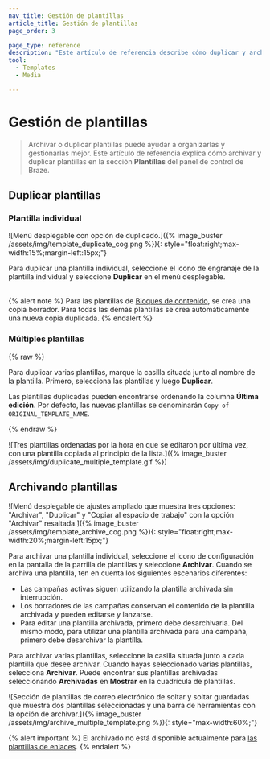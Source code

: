 ```yaml
---
nav_title: Gestión de plantillas
article_title: Gestión de plantillas
page_order: 3

page_type: reference
description: "Este artículo de referencia describe cómo duplicar y archivar plantillas en la sección Plantillas y medios del panel Braze."
tool:
  - Templates
  - Media

---
```


# Gestión de plantillas

> Archivar o duplicar plantillas puede ayudar a organizarlas y gestionarlas mejor. Este artículo de referencia explica cómo archivar y duplicar plantillas en la sección **Plantillas** del panel de control de Braze.

## Duplicar plantillas

### Plantilla individual

![Menú desplegable con opción de duplicado.]({% image_buster /assets/img/template_duplicate_cog.png %}){: style="float:right;max-width:15%;margin-left:15px;"}

Para duplicar una plantilla individual, seleccione el icono de engranaje <i class="fas fa-cog"></i> de la plantilla individual y seleccione **Duplicar** en el menú desplegable.
<br><br>

{% alert note %}
Para las plantillas de [Bloques de contenido]({{site.baseurl}}/user_guide/engagement_tools/templates_and_media/content_blocks/), se crea una copia borrador. Para todas las demás plantillas se crea automáticamente una nueva copia duplicada.
{% endalert %}

### Múltiples plantillas

{% raw %}

Para duplicar varias plantillas, marque la casilla situada junto al nombre de la plantilla. Primero, selecciona las plantillas y luego **Duplicar**.

Las plantillas duplicadas pueden encontrarse ordenando la columna **Última edición**. Por defecto, las nuevas plantillas se denominarán `Copy of ORIGINAL_TEMPLATE_NAME`.

{% endraw %}

![Tres plantillas ordenadas por la hora en que se editaron por última vez, con una plantilla copiada al principio de la lista.]({% image_buster /assets/img/duplicate_multiple_template.gif %})

## Archivando plantillas

![Menú desplegable de ajustes ampliado que muestra tres opciones: "Archivar", "Duplicar" y "Copiar al espacio de trabajo" con la opción "Archivar" resaltada.]({% image_buster /assets/img/template_archive_cog.png %}){: style="float:right;max-width:20%;margin-left:15px;"}

Para archivar una plantilla individual, seleccione el icono de configuración en la pantalla de la parrilla de plantillas y seleccione **Archivar**. Cuando se archiva una plantilla, ten en cuenta los siguientes escenarios diferentes:

- Las campañas activas siguen utilizando la plantilla archivada sin interrupción.
- Los borradores de las campañas conservan el contenido de la plantilla archivada y pueden editarse y lanzarse.
- Para editar una plantilla archivada, primero debe desarchivarla. Del mismo modo, para utilizar una plantilla archivada para una campaña, primero debe desarchivar la plantilla.

Para archivar varias plantillas, seleccione la casilla situada junto a cada plantilla que desee archivar. Cuando hayas seleccionado varias plantillas, selecciona **Archivar**. Puede encontrar sus plantillas archivadas seleccionando **Archivadas** en **Mostrar** en la cuadrícula de plantillas.

![Sección de plantillas de correo electrónico de soltar y soltar guardadas que muestra dos plantillas seleccionadas y una barra de herramientas con la opción de archivar.]({% image_buster /assets/img/archive_multiple_template.png %}){: style="max-width:60%;"}

{% alert important %}
El archivado no está disponible actualmente para [las plantillas de enlaces]({{site.baseurl}}/user_guide/message_building_by_channel/email/link_templates/#link-templates).
{% endalert %}

